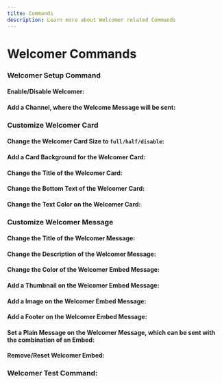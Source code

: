 ```yaml
---
tilte: Commands
description: Learn more about Welcomer related Commands
---
```

# Welcomer Commands

### Welcomer Setup Command

#### Enable/Disable Welcomer:
<command message = "%wsetup enable/disable" slash = "/welcomer setup enable/disable" description = "Enables/Disables the Welcomer, which sends a welcomer message, when someone joins the Server" permissions = "MANAGE_SERVER"/>

#### Add a Channel, where the Welcome Message will be sent:
<command message = "%wsetup channel <#channel>" slash = "/welcomer setup channel [channel]" description = "Adds the mentioned Channel as Welcomer Channel, where upcoming Welcomer Messages will be sent." permissions = "MANAGE_SERVER"/>

### Customize Welcomer Card

#### Change the Welcomer Card Size to `full/half/disable`:
<command message = "%welcomecard full/half/disable" slash = "/welcomer card disable/half/full" description = "Enables/Disables the Welcomer Card, which is sent with the Welcomer Message and changes its size to a compact half card or a comfortable full card." permissions = "MANAGE_SERVER"/>

#### Add a Card Background for the Welcomer Card:
<command message = "%welcomecard background <imagelink>" slash = "/welcomer card background [imagelink]" description = "Changes the Background of the Welcomer Card to the new Image" permissions = "MANAGE_SERVER"/>

#### Change the Title of the Welcomer Card:
<command message = "%welcomecard title <text>" slash = "/welcomer card title [text]" description = "Adds the given Text as Welcomer Card Title and replaces the default Text." permissions = "MANAGE_SERVER"/>

#### Change the Bottom Text of the Welcomer Card:
<command message = "%welcomecard text <text>" slash = "/welcomer card text [text]" description = "Changes the BottomText of the Welcomer Card and replaces the default Text." permissions = "MANAGE_SERVER"/>

#### Change the Text Color on the Welcomer Card:
<command message = "%welcomecard textcolor <hexcolor>" slash = "/welcomer card textcolor [hexcolor]" description = "Changes the TextColor of the Welcomer Card" permissions = "MANAGE_SERVER"/>

### Customize Welcomer Message

#### Change the Title of the Welcomer Message:
<command message = "%welcomemessage title <message>" slash = "/welcomer message title [message]" description="Changes the Title of the Welcomer Embed, which is sent on the Welcomer Message" permissions="MANAGE_SERVER"/>

#### Change the Description of the Welcomer Message:
<command message = "%welcomemessage desc <message>" slash = "/welcomer message desc [message]" description="Changes the Description of the Welcomer Embed, which is sent on the Welcomer Message" permissions="MANAGE_SERVER"/>

#### Change the Color of the Welcomer Embed Message:
<command message = "%welcomemessage color <hexcolor>" slash = "/welcomer message title [hexcolor]" description="Changes the Color of the Welcomer Embed, which is sent on the Welcomer Message" permissions="MANAGE_SERVER"/>

#### Add a Thumbnail on the Welcomer Embed Message:
<command message = "%welcomemessage thumb <imagelink>" slash = "/welcomer message thumbnail [imagelink]" description="Sets the Thumbnail of the Welcomer Embed, which is sent on the Welcomer Message." permissions="MANAGE_SERVER"/>

#### Add a Image on the Welcomer Embed Message:
<command message = "%welcomemessage image <imagelink>" slash = "/welcomer message image [imagelink]" description="Sets the Image of the Welcomer Embed, which is sent on the Welcomer Message. Note: Cannot be used in Combination with a Welcomer Card." permissions="MANAGE_SERVER"/>

#### Add a Footer on the Welcomer Embed Message:
<command message = "%welcomemessage footer <message>" slash = "/welcomer message footer [message]" description="Changes the Footer of the Welcomer Embed, which is sent on the Welcomer Message" permissions="MANAGE_SERVER"/>

#### Set a Plain Message on the Welcomer Message, which can be sent with the combination of an Embed:
<command message = "%welcomemessage plain <message>" slash = "/welcomer message plain [message]" description="Sets the Plain Message, which is sent on the Welcomer Message. A Plain Message is a Non-Embed Message, which will be sent with the Embed (when one exists)" permissions="MANAGE_SERVER"/>

#### Remove/Reset Welcomer Embed:
<command message = "%welcomemessage embed disable" slash = "/welcomer message embed disable" description="Removes the Welcomer Embed and just sends the welcomer plain message and welcomer card, when they are enabled." permissions="MANAGE_SERVER"/>

### Welcomer Test Command:
<command message = "%welcometest" slash = "/welcomer test" description = "Sends a Test Welcomer Message to the Welcomer Channel with your current Setup." permissions = "MANAGE_SERVER"/>
